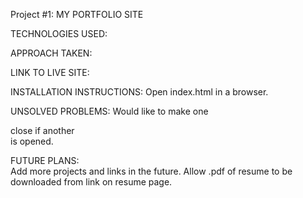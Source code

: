 Project #1: 
MY PORTFOLIO SITE   


TECHNOLOGIES USED:


APPROACH TAKEN:


LINK TO LIVE SITE:


INSTALLATION INSTRUCTIONS:
    Open index.html in a browser.

UNSOLVED PROBLEMS:
    Would like to make one <div> close if another <div> is opened.

FUTURE PLANS:    
    Add more projects and links in the future.
    Allow .pdf of resume to be downloaded from link on resume page.
